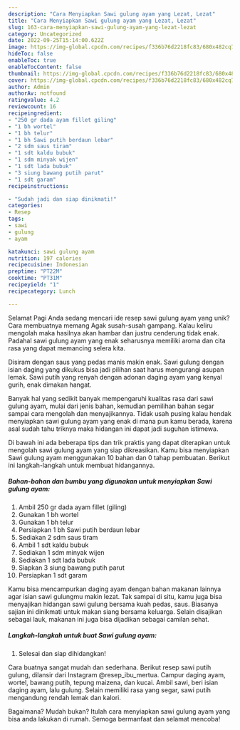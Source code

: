 ```yaml
---
description: "Cara Menyiapkan Sawi gulung ayam yang Lezat, Lezat"
title: "Cara Menyiapkan Sawi gulung ayam yang Lezat, Lezat"
slug: 163-cara-menyiapkan-sawi-gulung-ayam-yang-lezat-lezat
category: Uncategorized
date: 2022-09-25T15:14:00.622Z
image: https://img-global.cpcdn.com/recipes/f336b76d2218fc83/680x482cq70/sawi-gulung-ayam-foto-resep-utama.jpg
hideToc: false
enableToc: true
enableTocContent: false
thumbnail: https://img-global.cpcdn.com/recipes/f336b76d2218fc83/680x482cq70/sawi-gulung-ayam-foto-resep-utama.jpg
cover: https://img-global.cpcdn.com/recipes/f336b76d2218fc83/680x482cq70/sawi-gulung-ayam-foto-resep-utama.jpg
author: Admin
authorAv: notfound
ratingvalue: 4.2
reviewcount: 16
recipeingredient:
- "250 gr dada ayam fillet giling"
- "1 bh wortel"
- "1 bh telur"
- "1 bh Sawi putih berdaun lebar"
- "2 sdm saus tiram"
- "1 sdt kaldu bubuk"
- "1 sdm minyak wijen"
- "1 sdt lada bubuk"
- "3 siung bawang putih parut"
- "1 sdt garam"
recipeinstructions:

- "Sudah jadi dan siap dinikmati!"
categories:
- Resep
tags:
- sawi
- gulung
- ayam

katakunci: sawi gulung ayam 
nutrition: 197 calories
recipecuisine: Indonesian
preptime: "PT22M"
cooktime: "PT31M"
recipeyield: "1"
recipecategory: Lunch

---
```



Selamat Pagi Anda sedang mencari ide resep sawi gulung ayam yang unik? Cara membuatnya memang Agak susah-susah gampang. Kalau keliru mengolah maka hasilnya akan hambar dan justru cenderung tidak enak. Padahal sawi gulung ayam yang enak seharusnya memiliki aroma dan cita rasa yang dapat memancing selera kita.


Disiram dengan saus yang pedas manis makin enak. Sawi gulung dengan isian daging yang dikukus bisa jadi pilihan saat harus mengurangi asupan lemak. Sawi putih yang renyah dengan adonan daging ayam yang kenyal gurih, enak dimakan hangat.

Banyak hal yang sedikit banyak mempengaruhi kualitas rasa dari sawi gulung ayam, mulai dari jenis bahan, kemudian pemilihan bahan segar sampai cara mengolah dan menyajikannya. Tidak usah pusing kalau hendak menyiapkan sawi gulung ayam yang enak di mana pun kamu berada, karena asal sudah tahu triknya maka hidangan ini dapat jadi suguhan istimewa.


Di bawah ini ada beberapa tips dan trik praktis yang dapat diterapkan untuk mengolah sawi gulung ayam yang siap dikreasikan. Kamu bisa menyiapkan Sawi gulung ayam menggunakan 10 bahan dan 0 tahap pembuatan. Berikut ini langkah-langkah untuk membuat hidangannya.

<!--inarticleads1-->

##### Bahan-bahan dan bumbu yang digunakan untuk menyiapkan Sawi gulung ayam:

1. Ambil 250 gr dada ayam fillet (giling)
1. Gunakan 1 bh wortel
1. Gunakan 1 bh telur
1. Persiapkan 1 bh Sawi putih berdaun lebar
1. Sediakan 2 sdm saus tiram
1. Ambil 1 sdt kaldu bubuk
1. Sediakan 1 sdm minyak wijen
1. Sediakan 1 sdt lada bubuk
1. Siapkan 3 siung bawang putih parut
1. Persiapkan 1 sdt garam


Kamu bisa mencampurkan daging ayam dengan bahan makanan lainnya agar isian sawi gulungmu makin lezat. Tak sampai di situ, kamu juga bisa menyajikan hidangan sawi gulung bersama kuah pedas, saus. Biasanya sajian ini dinikmati untuk makan siang bersama keluarga. Selain disajikan sebagai lauk, makanan ini juga bisa dijadikan sebagai camilan sehat. 

<!--inarticleads2-->

##### Langkah-langkah untuk buat Sawi gulung ayam:


1. Selesai dan siap dihidangkan!

Cara buatnya sangat mudah dan sederhana. Berikut resep sawi putih gulung, dilansir dari Instagram @resep_ibu_mertua. Campur daging ayam, wortel, bawang putih, tepung maizena, dan kucai. Ambil sawi, beri isian daging ayam, lalu gulung. Selain memiliki rasa yang segar, sawi putih mengandung rendah lemak dan kalori. 

Bagaimana? Mudah bukan? Itulah cara menyiapkan sawi gulung ayam yang bisa anda lakukan di rumah. Semoga bermanfaat dan selamat mencoba!

